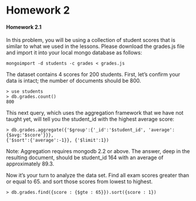 Homework 2
=====

#### Homework 2.1

In this problem, you will be using a collection of student scores that is similar to what we used in the lessons. Please download the grades.js file and import it into your local mongo database as follows:
```
mongoimport -d students -c grades < grades.js
```

The dataset contains 4 scores for 200 students.
First, let’s confirm your data is intact; the number of documents should be 800.

```
> use students
> db.grades.count()
800
```

This next query, which uses the aggregation framework that we have not taught yet, will tell you the student_id with the highest average score:
```
> db.grades.aggregate({'$group':{'_id':'$student_id', 'average':{$avg:'$score'}}},
{'$sort':{'average':-1}}, {'$limit':1})
```

Note: Aggregation requires mongodb 2.2 or above.
The answer, deep in the resulting document, should be student_id 164 with an average of approximately 89.3.

Now it’s your turn to analyze the data set. Find all exam scores greater than or equal to 65. and sort those scores from lowest to highest.

```
> db.grades.find({score : {$gte : 65}}).sort({score : 1})
```
